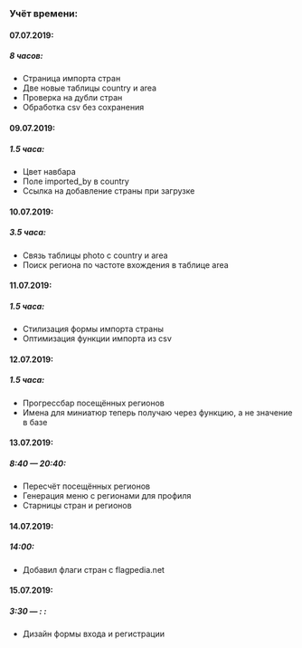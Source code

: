 ### Учёт времени:
#### 07.07.2019:
##### 8 часов:
* Страница импорта стран
* Две новые таблицы country и area
* Проверка на дубли стран
* Обработка csv без сохранения

#### 09.07.2019:
##### 1.5 часа:
* Цвет навбара
* Поле imported_by в country
* Ссылка на добавление страны при загрузке

#### 10.07.2019:
##### 3.5 часа:
* Связь таблицы photo с country и area
* Поиск региона по частоте вхождения в таблице area

#### 11.07.2019:
##### 1.5 часа:
* Стилизация формы импорта страны
* Оптимизация функции импорта из csv

#### 12.07.2019:
##### 1.5 часа:
* Прогрессбар посещённых регионов
* Имена для миниатюр теперь получаю через функцию, а не значение в базе

#### 13.07.2019:
##### 8:40 — 20:40:
* Пересчёт посещённых регионов
* Генерация меню с регионами для профиля
* Старницы стран и регионов

#### 14.07.2019:
##### 14:00:
* Добавил флаги стран с flagpedia.net

#### 15.07.2019:
##### 3:30 —   :  :
* Дизайн формы входа и регистрации